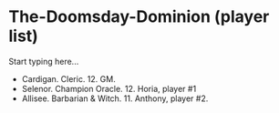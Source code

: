 # The-Doomsday-Dominion (player list)

Start typing here...

- Cardigan. Cleric. 12. GM.
- Selenor. Champion Oracle. 12. Horia, player #1
- Allisee. Barbarian & Witch. 11. Anthony, player #2.


